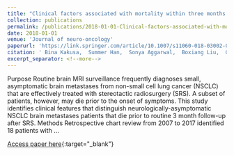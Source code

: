 ```yaml
---
title: "Clinical factors associated with mortality within three months after radiosurgery of asymptomatic brain metastases from non-small cell lung cancer"
collection: publications
permalink: /publications/2018-01-01-Clinical-factors-associated-with-mortality-within-three-months-after-radiosurgery-of-asymptomatic-brain-metastases-from-non-small-cell-lung-cancer
date: 2018-01-01
venue: 'Journal of neuro-oncology'
paperurl: 'https://link.springer.com/article/10.1007/s11060-018-03002-0'
citation: ' Bina Kakusa,  Summer Han,  Sonya Aggarwal,  Boxiang Liu,  Gordon Li,  Scott Soltys,  Melanie Gephart, &quot;Clinical factors associated with mortality within three months after radiosurgery of asymptomatic brain metastases from non-small cell lung cancer.&quot; Journal of neuro-oncology, 2018.'
excerpt_separator: <!--more-->
---
```

<!--more-->
Purpose Routine brain MRI surveillance frequently diagnoses small, asymptomatic brain metastases from non-small cell lung cancer (NSCLC) that are effectively treated with stereotactic radiosurgery (SRS). A subset of patients, however, may die prior to the onset of symptoms. This study identifies clinical features that distinguish neurologically-asymptomatic NSCLC brain metastases patients that die prior to routine 3 month follow-up after SRS. Methods Retrospective chart review from 2007 to 2017 identified 18 patients with …

[Access paper here](https://link.springer.com/article/10.1007/s11060-018-03002-0){:target="_blank"}

